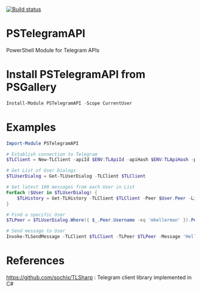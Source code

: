 [![Build status](https://mkellerman.visualstudio.com/PSTelegramAPI/_apis/build/status/PSTelegramAPI-CI)](https://mkellerman.visualstudio.com/PSTelegramAPI/_build/latest?definitionId=3)

# PSTelegramAPI

PowerShell Module for Telegram APIs

# Install PSTelegramAPI from PSGallery
```powershell
Install-Module PSTelegramAPI -Scope CurrentUser
```

# Examples

```powershell
Import-Module PSTelegramAPI

# Establish connection to Telegram
$TLClient = New-TLClient -apiId $ENV:TLApiId -apiHash $ENV:TLApiHash -phoneNumber $ENV:TLPhoneNumber

# Get List of User Dialogs
$TLUserDialog = Get-TLUserDialog -TLClient $TLClient

# Get latest 100 messages from each User in List
ForEach ($User in $TLUserDialog) {
    $TLHistory = Get-TLHistory -TLClient $TLClient -Peer $User.Peer -Limit 100
}

# Find a specific User
$TLPeer = $TLUserDialog.Where({ $_.Peer.Username -eq 'mkellerman' }).Peer

# Send message to User
Invoke-TLSendMessage -TLClient $TLClient -TLPeer $TLPeer -Message 'Hello World'
```

# References

<https://github.com/sochix/TLSharp> : Telegram client library implemented in C#

